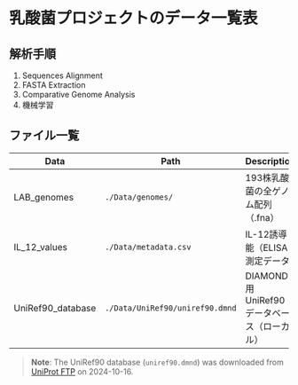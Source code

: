 # 乳酸菌プロジェクトのデータ一覧表

## 解析手順
1. Sequences Alignment  
2. FASTA Extraction  
3. Comparative Genome Analysis  
4. 機械学習  

## ファイル一覧

| Data             | Path                                  | Description                               |
|------------------|---------------------------------------|-------------------------------------------|
| LAB_genomes      | `./Data/genomes/`                     | 193株乳酸菌の全ゲノム配列（.fna）            |
| IL_12_values     | `./Data/metadata.csv`                 | IL-12誘導能（ELISA測定データ）               |
| UniRef90_database | `./Data/UniRef90/uniref90.dmnd`      | DIAMOND用 UniRef90 データベース（ローカル） |

> **Note**: The UniRef90 database (`uniref90.dmnd`) was downloaded from [UniProt FTP](https://ftp.uniprot.org/pub/databases/uniprot/uniref/) on 2024-10-16.

